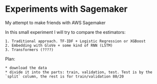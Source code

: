 # Experiments with Sagemaker
My attempt to make friends with AWS Sagemaker

In this small experiment I will try to compare the estimators:

    1. Traditional approach. TF-IDF + Logistic Regression or XGBoost
    2. Embedding with GloVe + some kind of RNN (LSTM)
    3. Transformers (????)
    
    
Plan:

    * download the data
    * divide it into the parts: train, validation, test. Test is by the `split` column, the rest is for train/validation 80/20
    
